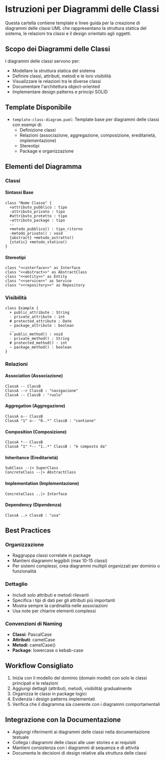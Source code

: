 # Istruzioni per Diagrammi delle Classi

Questa cartella contiene template e linee guida per la creazione di diagrammi delle classi UML che rappresentano la struttura statica del sistema, le relazioni tra classi e il design orientato agli oggetti.

## Scopo dei Diagrammi delle Classi

I diagrammi delle classi servono per:
- Modellare la struttura statica del sistema
- Definire classi, attributi, metodi e le loro visibilità
- Visualizzare le relazioni tra le diverse classi
- Documentare l'architettura object-oriented
- Implementare design patterns e principi SOLID

## Template Disponibile

- `template-class-diagram.puml`: Template base per diagrammi delle classi con esempi di:
  - Definizione classi
  - Relazioni (associazione, aggregazione, composizione, ereditarietà, implementazione)
  - Stereotipi
  - Package e organizzazione

## Elementi del Diagramma

### Classi

#### Sintassi Base

```plantuml
class "Nome Classe" {
  +attributo_pubblico : tipo
  -attributo_privato : tipo
  #attributo_protetto : tipo
  ~attributo_package : tipo
  --
  +metodo_pubblico() : tipo_ritorno
  -metodo_privato() : void
  {abstract} +metodo_astratto()
  {static} +metodo_statico()
}
```

#### Stereotipi

```plantuml
class "<<interface>>" as Interface
class "<<abstract>>" as AbstractClass
class "<<entity>>" as Entity
class "<<service>>" as Service
class "<<repository>>" as Repository
```

### Visibilità

```plantuml
class Example {
  + public_attribute : String
  - private_attribute : int
  # protected_attribute : Date
  ~ package_attribute : boolean
  __
  + public_method() : void
  - private_method() : String
  # protected_method() : int
  ~ package_method() : boolean
}
```

### Relazioni

#### Association (Associazione)

```plantuml
ClassA -- ClassB
ClassA --> ClassB : "navigazione"
ClassA -- ClassB : "ruolo"
```

#### Aggregation (Aggregazione)

```plantuml
ClassA o-- ClassB
ClassA "1" o-- "0..*" ClassB : "contiene"
```

#### Composition (Composizione)

```plantuml
ClassA *-- ClassB
ClassA "1" *-- "1..*" ClassB : "è composto da"
```

#### Inheritance (Ereditarietà)

```plantuml
SubClass --|> SuperClass
ConcreteClass --|> AbstractClass
```

#### Implementation (Implementazione)

```plantuml
ConcreteClass ..|> Interface
```

#### Dependency (Dipendenza)

```plantuml
ClassA ..> ClassB : "usa"
```

## Best Practices

### Organizzazione

- Raggruppa classi correlate in package
- Mantieni diagrammi leggibili (max 10-15 classi)
- Per sistemi complessi, crea diagrammi multipli organizzati per dominio o funzionalità

### Dettaglio

- Includi solo attributi e metodi rilevanti
- Specifica i tipi di dati per gli attributi più importanti
- Mostra sempre la cardinalità nelle associazioni
- Usa note per chiarire elementi complessi

### Convenzioni di Naming

- **Classi**: PascalCase
- **Attributi**: camelCase
- **Metodi**: camelCase()
- **Package**: lowercase o kebab-case

## Workflow Consigliato

1. Inizia con il modello del dominio (domain model) con solo le classi principali e le relazioni
2. Aggiungi dettagli (attributi, metodi, visibilità) gradualmente
3. Organizza le classi in package logici
4. Evidenzia i design patterns implementati
5. Verifica che il diagramma sia coerente con i diagrammi comportamentali

## Integrazione con la Documentazione

- Aggiungi riferimenti ai diagrammi delle classi nella documentazione testuale
- Collega i diagrammi delle classi alle user stories e ai requisiti
- Mantieni consistenza con i diagrammi di sequenza e di attività
- Documenta le decisioni di design relative alla struttura delle classi
